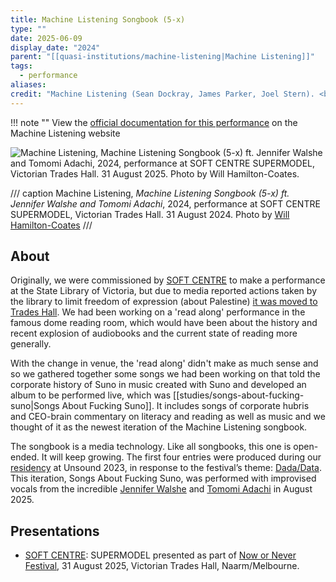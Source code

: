 ```yaml
---
title: Machine Listening Songbook (5-x)
type: ""
date: 2025-06-09
display_date: "2024"
parent: "[[quasi-institutions/machine-listening|Machine Listening]]"
tags:
  - performance
aliases: 
credit: "Machine Listening (Sean Dockray, James Parker, Joel Stern). <br/>Live performers: Jennifer Walshe and Tomomi Adachi."
---
```

!!! note ""
	View the [official documentation for this performance](https://machinelistening.exposed/site-map/works/machine-listening-songbook-songs-about-fucking-suno) on the Machine Listening website

![Machine Listening, Machine Listening Songbook (5-x) ft. Jennifer Walshe and Tomomi Adachi, 2024, performance at SOFT CENTRE SUPERMODEL, Victorian Trades Hall. 31 August 2025. Photo by Will Hamilton-Coates.](https://images.spr.so/cdn-cgi/imagedelivery/j42No7y-dcokJuNgXeA0ig/e02a2c0f-0faf-4ea6-96c7-35aca72e71d0/SOFT_CENTRE_-_LATE_NIGHT_-_soft_centre_-_Josh_Pickup_-_pickupjosh-7/w=3840,quality=90,fit=scale-down)

/// caption
Machine Listening, _Machine Listening Songbook (5-x) ft. Jennifer Walshe and Tomomi Adachi_, 2024, performance at SOFT CENTRE SUPERMODEL, Victorian Trades Hall. 31 August 2024. Photo by [Will Hamilton-Coates](https://www.instagram.com/will.hamiltoncoates/)
///

## About

Originally, we were commissioned by [SOFT CENTRE](https://www.softcentre.com.au) to make a performance at the State Library of Victoria, but due to media reported actions taken by the library to limit freedom of expression (about Palestine) [it was moved to Trades Hall](https://www.instagram.com/p/C93fRJbSTbK/). We had been working on a 'read along' performance in the famous dome reading room, which would have been about the history and recent explosion of audiobooks and the current state of reading more generally.

With the change in venue, the 'read along' didn't make as much sense and so we gathered together some songs we had been working on that told the corporate history of Suno in music created with Suno and developed an album to be performed live, which was [[studies/songs-about-fucking-suno|Songs About Fucking Suno]]. It includes songs of corporate hubris and CEO-brain commentary on literacy and reading as well as music and we thought of it as the newest iteration of the Machine Listening songbook.

The songbook is a media technology. Like all songbooks, this one is open-ended. It will keep growing. The first four entries were produced during our [residency](https://www.unsound.pl/en/dada/machine-listening-residency) at Unsound 2023, in response to the festival’s theme: [Dada/Data](https://www.notion.so/Machine-Listening-Songbook-Dada-Data-96fdfc7c175a4df8944b9b82aaa0a99d?pvs=21). This iteration, Songs About Fucking Suno, was performed with improvised vocals from the incredible [Jennifer Walshe](http://milker.org) and [Tomomi Adachi](https://www.adachitomomi.com) in August 2025.


## Presentations

- [SOFT CENTRE](https://www.softcentre.com.au): SUPERMODEL presented as part of [Now or Never Festival](https://nowornever.melbourne.vic.gov.au), 31 August 2025, Victorian Trades Hall, Naarm/Melbourne.
